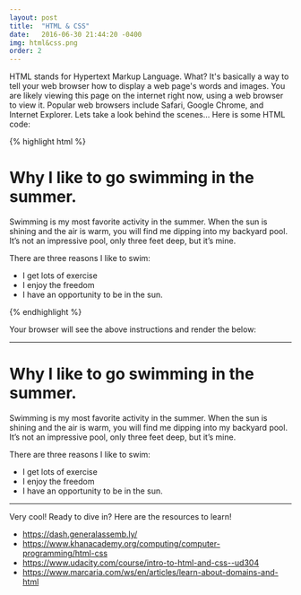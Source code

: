 ```yaml
---
layout: post
title:  "HTML & CSS"
date:   2016-06-30 21:44:20 -0400
img: html&css.png
order: 2
---
```

HTML stands for Hypertext Markup Language. What? It's basically a way to tell your web browser how to display a web page's words and images. 
 You are likely viewing this page on the internet right now, using a web browser to view it. Popular web browsers include Safari, Google Chrome, and Internet Explorer. Lets take a look behind the scenes... Here is some HTML code:

{% highlight html %}
<html>
	<head>
		<title>Why I like to go swimming</title>
	</head>
	<body>
		<h1> Why I like to go swimming in the summer. </h1>
		<p> Swimming is my most favorite activity in the summer. When the sun is shining and the air is warm, you will find me dipping into my backyard pool. It’s not an impressive pool, only three feet deep, but it’s mine.</p>
		<p>There are three reasons I like to swim:</p>
		<ul>
			<li>I get lots of exercise</li>
			<li>I enjoy the freedom</li> 
			<li>I have an opportunity to be in the sun.</li>
		</ul>
	</body>
</html>
{% endhighlight %}

Your browser will see the above instructions and render the below:
<html>
	<hr>
		<title>Why I like to go swimming</title>
		<h1> Why I like to go swimming in the summer. </h1>
		<p> Swimming is my most favorite activity in the summer. When the sun is shining and the air is warm, you will find me dipping into my backyard pool. It’s not an impressive pool, only three feet deep, but it’s mine.</p>
		<p>There are three reasons I like to swim:</p>
		<ul>
			<li>I get lots of exercise</li>
			<li>I enjoy the freedom</li> 
			<li>I have an opportunity to be in the sun.</li>
		</ul>
		<hr>
</html>

Very cool! Ready to dive in? Here are the resources to learn!

<ul>
	<li><a href="https://dash.generalassemb.ly/">https://dash.generalassemb.ly/</a></li>
	<li><a href="https://www.khanacademy.org/computing/computer-programming/html-css">https://www.khanacademy.org/computing/computer-programming/html-css</a></li>
	<li><a href="https://www.udacity.com/course/intro-to-html-and-css--ud304">https://www.udacity.com/course/intro-to-html-and-css--ud304</a></li>
	<li><a href="https://www.marcaria.com/ws/en/articles/learn-about-domains-and-html">https://www.marcaria.com/ws/en/articles/learn-about-domains-and-html</a></li>
</ul>





